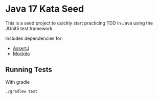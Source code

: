 Java 17 Kata Seed
=================

This is a seed project to quickly start practicing TDD in Java using the JUnit5 test framework.

Includes dependencies for:
- [AssertJ](http://joel-costigliola.github.io/assertj)
- [Mockito](https://site.mockito.org)

## Running Tests

With gradle

```./gradlew test```
